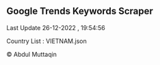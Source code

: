 

## Google Trends Keywords Scraper 
 
Last Update 26-12-2022 , 19:54:56

Country List :
VIETNAM.json



© Abdul Muttaqin 
